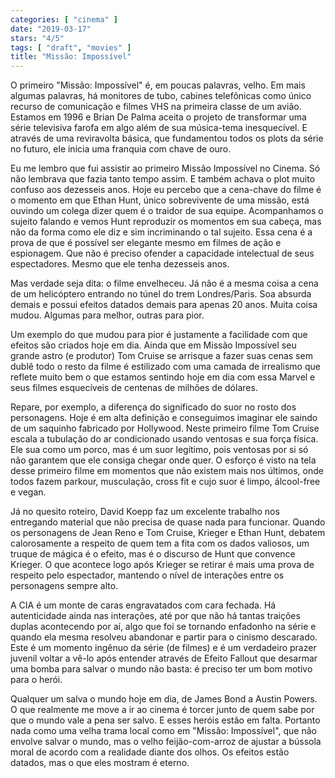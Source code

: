 ```yaml
---
categories: [ "cinema" ]
date: "2019-03-17"
stars: "4/5"
tags: [ "draft", "movies" ]
title: "Missão: Impossível"
---
```

O primeiro "Missão: Impossível" é, em poucas palavras, velho. Em
mais algumas palavras, há monitores de tubo, cabines telefônicas
como único recurso de comunicação e filmes VHS na primeira classe
de um avião. Estamos em 1996 e Brian De Palma aceita o projeto de
transformar uma série televisiva farofa em algo além de sua música-tema
inesquecível. E através de uma reviravolta básica, que fundamentou
todos os plots da série no futuro, ele inicia uma franquia com chave
de ouro.

Eu me lembro que fui assistir ao primeiro Missão Impossível no
Cinema. Só não lembrava que fazia tanto tempo assim. E também
achava o plot muito confuso aos dezesseis anos. Hoje eu percebo que a
cena-chave do filme é o momento em que Ethan Hunt, único sobrevivente
de uma missão, está ouvindo um colega dizer quem é o traidor de sua
equipe. Acompanhamos o sujeito falando e vemos Hunt reproduzir os momentos
em sua cabeça, mas não da forma como ele diz e sim incriminando o tal
sujeito. Essa cena é a prova de que é possível ser elegante mesmo em
filmes de ação e espionagem. Que não é preciso ofender a capacidade
intelectual de seus espectadores. Mesmo que ele tenha dezesseis anos.

Mas verdade seja dita: o filme envelheceu. Já não é a mesma coisa a
cena de um helicóptero entrando no túnel do trem Londres/Paris. Soa
absurda demais e possui efeitos datados demais para apenas 20 anos. Muita
coisa mudou. Algumas para melhor, outras para pior.

Um exemplo do que mudou para pior é justamente a facilidade com que
efeitos são criados hoje em dia. Ainda que em Missão Impossível seu
grande astro (e produtor) Tom Cruise se arrisque a fazer suas cenas sem
dublê todo o resto da filme é estilizado com uma camada de irrealismo
que reflete muito bem o que estamos sentindo hoje em dia com essa Marvel
e seus filmes esquecíveis de centenas de milhões de dólares.

Repare, por exemplo, a diferença do significado do suor no rosto dos
personagens. Hoje é em alta definição e conseguimos imaginar ele
saindo de um saquinho fabricado por Hollywood. Neste primeiro filme
Tom Cruise escala a tubulação do ar condicionado usando ventosas e
sua força física. Ele sua como um porco, mas é um suor legítimo,
pois ventosas por si só não garantem que ele consiga chegar onde
quer. O esforço é visto na tela desse primeiro filme em momentos que
não existem mais nos últimos, onde todos fazem parkour, musculação,
cross fit e cujo suor é limpo, álcool-free e vegan.

Já no quesito roteiro, David Koepp faz um excelente trabalho nos
entregando material que não precisa de quase nada para funcionar. Quando
os personagens de Jean Reno e Tom Cruise, Krieger e Ethan Hunt, debatem
calorosamente a respeito de quem tem a fita com os dados valiosos, um
truque de mágica é o efeito, mas é o discurso de Hunt que convence
Krieger. O que acontece logo após Krieger se retirar é mais uma prova
de respeito pelo espectador, mantendo o nível de interações entre os
personagens sempre alto.

A CIA é um monte de caras engravatados com cara fechada. Há
autenticidade ainda nas interações, até por que não há tantas
traições duplas acontecendo por aí, algo que foi se tornando enfadonho
na série e quando ela mesma resolveu abandonar e partir para o cinismo
descarado. Este é um momento ingênuo da série (de filmes) e é um
verdadeiro prazer juvenil voltar a vê-lo após entender através de
Efeito Fallout que desarmar uma bomba para salvar o mundo não basta:
é preciso ter um bom motivo para o herói.

Qualquer um salva o mundo hoje em dia, de James Bond a Austin Powers. O
que realmente me move a ir ao cinema é torcer junto de quem sabe por que
o mundo vale a pena ser salvo. E esses heróis estão em falta. Portanto
nada como uma velha trama local como em "Missão: Impossível", que
não envolve salvar o mundo, mas o velho feijão-com-arroz de ajustar
a bússola moral de acordo com a realidade diante dos olhos. Os efeitos
estão datados, mas o que eles mostram é eterno.
